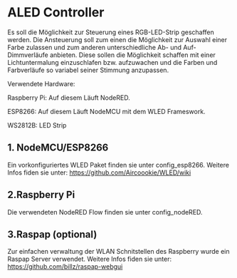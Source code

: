 # ALED Controller
Es soll die Möglichkeit zur Steuerung eines RGB-LED-Strip geschaffen werden. Die Ansteuerung soll zum einen die Möglichkeit zur Auswahl einer Farbe zulassen und zum anderen unterschiedliche Ab- und Auf-Dimmverläufe anbieten. Diese sollen die Möglichkeit schaffen mit einer Lichtuntermalung einzuschlafen bzw. aufzuwachen und die Farben und Farbverläufe so variabel seiner Stimmung anzupassen.

Verwendete Hardware:

Raspberry Pi: 
  Auf diesem Läuft NodeRED.
  
ESP8266:
  Auf diesem Läuft NodeMCU mit dem WLED Frameswork.
  
  
WS2812B:
  LED Strip

## 1. NodeMCU/ESP8266 
Ein vorkonfiguriertes WLED Paket finden sie unter config_esp8266.
Weitere Infos fiden sie unter:
https://github.com/Aircoookie/WLED/wiki
## 2.Raspberry Pi
Die verwendeten  NodeRED Flow finden sie unter config_nodeRED.

## 3.Raspap (optional)
Zur einfachen verwaltung der WLAN Schnitstellen des Raspberry wurde ein Raspap Server verwendet.
Weitere Infos fiden sie unter:
https://github.com/billz/raspap-webgui


